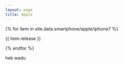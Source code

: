 ```yaml
---
layout: page
title: Apple
---
```


<div class="bg-light">
{% for item in site.data.smartphone/apple/iphone7 %}
  <p>{{ item.release }}</p>
{% endfor %}
</div>

hek wadu
